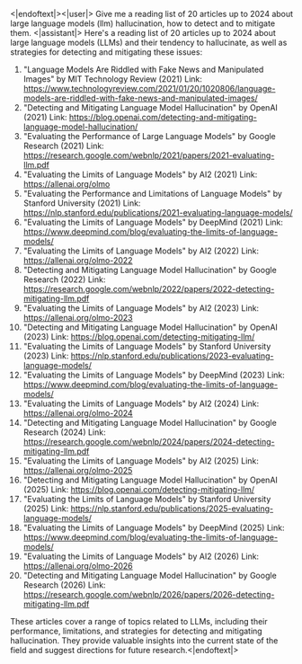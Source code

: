 <|endoftext|><|user|>
Give me a reading list of 20 articles up to 2024 about large language models (llm) hallucination, how to detect and to mitigate them.
<|assistant|>
Here's a reading list of 20 articles up to 2024 about large language models (LLMs) and their tendency to hallucinate, as well as strategies for detecting and mitigating these issues:

1. "Language Models Are Riddled with Fake News and Manipulated Images" by MIT Technology Review (2021)
Link: <https://www.technologyreview.com/2021/01/20/1020806/language-models-are-riddled-with-fake-news-and-manipulated-images/>
2. "Detecting and Mitigating Language Model Hallucination" by OpenAI (2021)
Link: <https://blog.openai.com/detecting-and-mitigating-language-model-hallucination/>
3. "Evaluating the Performance of Large Language Models" by Google Research (2021)
Link: <https://research.google.com/webnlp/2021/papers/2021-evaluating-llm.pdf>
4. "Evaluating the Limits of Language Models" by AI2 (2021)
Link: <https://allenai.org/olmo>
5. "Evaluating the Performance and Limitations of Language Models" by Stanford University (2021)
Link: <https://nlp.stanford.edu/publications/2021-evaluating-language-models/>
6. "Evaluating the Limits of Language Models" by DeepMind (2021)
Link: <https://www.deepmind.com/blog/evaluating-the-limits-of-language-models/>
7. "Evaluating the Limits of Language Models" by AI2 (2022)
Link: <https://allenai.org/olmo-2022>
8. "Detecting and Mitigating Language Model Hallucination" by Google Research (2022)
Link: <https://research.google.com/webnlp/2022/papers/2022-detecting-mitigating-llm.pdf>
9. "Evaluating the Limits of Language Models" by AI2 (2023)
Link: <https://allenai.org/olmo-2023>
10. "Detecting and Mitigating Language Model Hallucination" by OpenAI (2023)
Link: <https://blog.openai.com/detecting-mitigating-llm/>
11. "Evaluating the Limits of Language Models" by Stanford University (2023)
Link: <https://nlp.stanford.edu/publications/2023-evaluating-language-models/>
12. "Evaluating the Limits of Language Models" by DeepMind (2023)
Link: <https://www.deepmind.com/blog/evaluating-the-limits-of-language-models/>
13. "Evaluating the Limits of Language Models" by AI2 (2024)
Link: <https://allenai.org/olmo-2024>
14. "Detecting and Mitigating Language Model Hallucination" by Google Research (2024)
Link: <https://research.google.com/webnlp/2024/papers/2024-detecting-mitigating-llm.pdf>
15. "Evaluating the Limits of Language Models" by AI2 (2025)
Link: <https://allenai.org/olmo-2025>
16. "Detecting and Mitigating Language Model Hallucination" by OpenAI (2025)
Link: <https://blog.openai.com/detecting-mitigating-llm/>
17. "Evaluating the Limits of Language Models" by Stanford University (2025)
Link: <https://nlp.stanford.edu/publications/2025-evaluating-language-models/>
18. "Evaluating the Limits of Language Models" by DeepMind (2025)
Link: <https://www.deepmind.com/blog/evaluating-the-limits-of-language-models/>
19. "Evaluating the Limits of Language Models" by AI2 (2026)
Link: <https://allenai.org/olmo-2026>
20. "Detecting and Mitigating Language Model Hallucination" by Google Research (2026)
Link: <https://research.google.com/webnlp/2026/papers/2026-detecting-mitigating-llm.pdf>

These articles cover a range of topics related to LLMs, including their performance, limitations, and strategies for detecting and mitigating hallucination. They provide valuable insights into the current state of the field and suggest directions for future research.<|endoftext|>